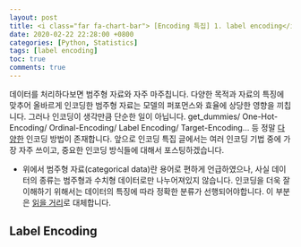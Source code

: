 ```yaml
---
layout: post
title: <i class="far fa-chart-bar"> [Encoding 특집] 1. label encoding</i>
date: 2020-02-22 22:28:00 +0800
categories: [Python, Statistics]
tags: [label encoding]
toc: true
comments: true
---
```


데이터를 처리하다보면 범주형 자료와 자주 마주칩니다. 다양한 목적과 자료의 특징에 맞추어 올바르게 인코딩한 범주형 자료는 모델의 퍼포먼스와 효율에 상당한 영향을 끼칩니다. 그러나 인코딩이 생각만큼 단순한 일이 아닙니다. get_dummies/ One-Hot-Encoding/ Ordinal-Encoding/ Label Encoding/ Target-Encoding... 등 정말 [다양한](http://contrib.scikit-learn.org/categorical-encoding/index.html) 인코딩 방법이 존재합니다. 앞으로 인코딩 특집 글에서는 여러 인코딩 기법 중에 가장 자주 쓰이고, 중요한 인코딩 방식들에 대해서 포스팅하겠습니다.  

+ 위에서 범주형 자료(categorical data)란 용어로 편하게 언급하였으나, 사실 데이터의 종류는 범주형과 수치형 데이터로만 나누어져있지 않습니다. 인코딩을 더욱 잘 이해하기 위해서는 데이터의 특징에 따라 정확한 분류가 선행되어야합니다. 이 부분은 [읽을 거리](https://towardsdatascience.com/7-data-types-a-better-way-to-think-about-data-types-for-machine-learning-939fae99a689)로 대체합니다.

## Label Encoding

